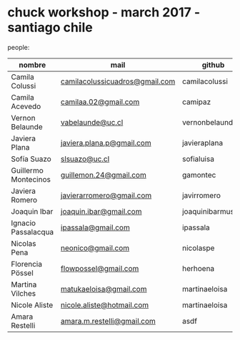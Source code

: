 # chuck workshop - march 2017 - santiago chile

people:

| nombre               | mail                           | github        |
| -------------------  | ------------------------------ | ---------------  |
| Camila Colussi       | camilacolussicuadros@gmail.com | camilacolussi |
| Camila Acevedo       | camilaa.02@gmail.com           | camipaz |
| Vernon Belaunde      | vabelaunde@uc.cl               | vernonbelaunde |
| Javiera Plana        | javiera.plana.p@gmail.com      | javieraplana |
| Sofía Suazo          | slsuazo@uc.cl                  | sofialuisa |
| Guillermo Montecinos | guillemon.24@gmail.com         | gamontec |
| Javiera Romero       | javierarromero@gmail.com       | javirromero       |
| Joaquin Ibar         | joaquin.ibar@gmail.com         | joaquinibarmusico |
| Ignacio Passalacqua  | ipassala@gmail.com             | ipassala |
| Nicolas Pena         | neonico@gmail.com              | nicolaspe         |
| Florencia Pössel     | flowpossel@gmail.com           | herhoena |
| Martina Vilches      | matukaeloisa@gmail.com         | martinaeloisa  |
| Nicole Aliste        | nicole.aliste@hotmail.com      | martinaeloisa  |
| Amara Restelli       | amara.m.restelli@gmail.com     | asdf |
